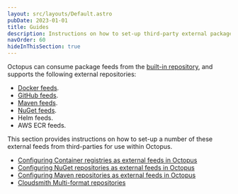 ```yaml
---
layout: src/layouts/Default.astro
pubDate: 2023-01-01
title: Guides
description: Instructions on how to set-up third-party external package feeds for Octopus to consume for use in deployments and runbooks.
navOrder: 60
hideInThisSection: true
---
```


Octopus can consume package feeds from the [built-in repository](/docs/packaging-applications/package-repositories/built-in-repository/), and supports the following external repositories:

 - [Docker feeds](/docs/packaging-applications/package-repositories/docker-registries/).
 - [GitHub feeds](/docs/packaging-applications/package-repositories/github-feeds/).
 - [Maven feeds](/docs/packaging-applications/package-repositories/maven-feeds/).
 - [NuGet feeds](/docs/packaging-applications/package-repositories/nuget-feeds/).
 - Helm feeds.
 - AWS ECR feeds.
 
This section provides instructions on how to set-up a number of these external feeds from third-parties for use within Octopus.

- [Configuring Container registries as external feeds in Octopus](/docs/packaging-applications/package-repositories/guides/container-registries/)
- [Configuring NuGet repositories as external feeds in Octopus](/docs/packaging-applications/package-repositories/guides/nuget-repositories/)
- [Configuring Maven repositories as external feeds in Octopus](/docs/packaging-applications/package-repositories/guides/maven-repositories/)
- [Cloudsmith Multi-format repositories](/docs/packaging-applications/package-repositories/guides/cloudsmith-feed/)